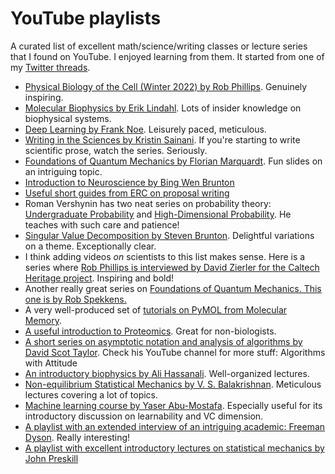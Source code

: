 # YouTube playlists

A curated list of excellent math/science/writing classes or lecture series that I found on YouTube. I enjoyed learning from them. It started from one of my [Twitter threads](https://twitter.com/arghya_dutta_/status/1662196636448182273).

- [Physical Biology of the Cell (Winter 2022) by Rob Phillips](https://www.youtube.com/playlist?list=PLVA3Onuu1UMA49qoAoHosMTQeZjUy2OeD). Genuinely inspiring.
- [Molecular Biophysics by Erik Lindahl](https://www.youtube.com/playlist?list=PLuIpgNT2hMwRQKFy4okoNQKiJwM8li3Sz). Lots of insider knowledge on biophysical systems.
- [Deep Learning by Frank Noe](https://www.youtube.com/playlist?list=PLqPI2gxxYgMKN5AVcTajQ79BTV4BiFN_0). Leisurely paced, meticulous.
- [Writing in the Sciences by Kristin Sainani](https://www.youtube.com/playlist?list=PLGNyy-rO8GoM7uUxVfYJbccEO8eNFfr1M). If you're starting to write scientific prose, watch the series. Seriously.
- [Foundations of Quantum Mechanics by Florian Marquardt](https://www.youtube.com/playlist?list=PLemsnf33Vij6fbgJvFsm_ipMiFHxS4_kw). Fun slides on an intriguing topic.
- [Introduction to Neuroscience by Bing Wen Brunton](https://www.youtube.com/playlist?list=PLqgZEQsU_8E0l1P9bKR6yKOKPMpoJ_tLR)
- [Useful short guides from ERC on proposal writing](https://www.youtube.com/playlist?list=PLtv6FnsXqnXAYRk6HCErwMxwML0ZKoMcy)
- Roman Vershynin has two neat series on probability theory: [Undergraduate Probability](https://www.youtube.com/playlist?list=PLPjEEUWIWhQVCnBNkMAc4xxCXSILJDJKl) and [High-Dimensional Probability](https://www.youtube.com/playlist?list=PLPjEEUWIWhQV7X6dXfrVP3w0KBBLBVJ0j). He teaches with such care and patience!
- [Singular Value Decomposition by Steven Brunton](https://www.youtube.com/playlist?list=PLMrJAkhIeNNSVjnsviglFoY2nXildDCcv). Delightful variations on a theme. Exceptionally clear.
- I think adding videos *on* scientists to this list makes sense. Here is a series where [Rob Phillips is interviewed by David Zierler for the Caltech Heritage project](https://www.youtube.com/playlist?list=PLJpNowxCdwLUoIXuC85SVpbNYWrLmokS_). Inspiring and bold!
- Another really great series on [Foundations of Quantum Mechanics. This one is by Rob Spekkens.](https://www.youtube.com/playlist?list=PLaNkJORnlhZk9TDBIFJ49iQ2_f4PBzaS5)
- A very well-produced set of [tutorials on PyMOL from Molecular Memory](https://www.youtube.com/playlist?list=PLUMhYZpMLtal_Z7to3by2ATHP-cI4ma5X).
- [A useful introduction to Proteomics](https://www.youtube.com/playlist?list=PLM15vX8cRRl9coSaCNVwcX0DHafWhMJ-M). Great for non-biologists.
- [A short series on asymptotic notation and analysis of algorithms by David Scot Taylor](https://www.youtube.com/playlist?list=PLSVu1-lON6Lwr2u_VtLcAxtVAZge9sttL). Check his YouTube channel for more stuff: Algorithms with Attitude
- [An introductory biophysics by Ali Hassanali](https://www.youtube.com/playlist?list=PLp0hSY2uBeP_giW4Rmy9MZ_qryA_NSMTT). Well-organized lectures.
- [Non-equilibrium Statistical Mechanics by V. S. Balakrishnan](https://www.youtube.com/playlist?list=PL1hbqINXWn51l16bXUQEn4ZZ5jqMKzdMT). Meticulous lectures covering a lot of topics.
- [Machine learning course by Yaser Abu-Mostafa](https://www.youtube.com/playlist?list=PLD63A284B7615313A). Especially useful for its introductory discussion on learnability and VC dimension.
- [A playlist with an extended interview of an intriguing academic: Freeman Dyson](https://www.youtube.com/playlist?list=PLVV0r6CmEsFzDA6mtmKQEgWfcIu49J4nN). Really interesting!
- [A playlist with excellent introductory lectures on statistical mechanics by John Preskill](https://www.youtube.com/playlist?list=PL0ojjrEqIyPzgJUUW76koGcSCy6OGtDRI)
